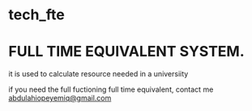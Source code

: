 # tech_fte
# FULL TIME EQUIVALENT SYSTEM.

it is used to calculate resource needed in a universiity

if you need the full fuctioning full time equivalent, contact me abdulahiopeyemiq@gmail.com
